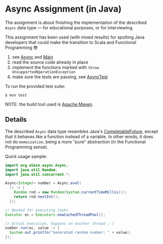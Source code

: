 # Async Assignment (in Java)

The assignment is about finishing the implementation of the described `Async`
data type — for educational purposes, or for interviewing. 

This assignment has been used (with mixed results) for spotting Java developers that 
could make the transition to Scala and Functional Programming 😎

1. see [Async](./src/main/java/org/alexn/async/Async.java) and [Main](./src/main/java/org/alexn/async/Main.java)
2. read the source code already in place
3. implement the functions marked with `throw UnsupportedOperationException`
4. make sure the tests are passing, see [AsyncTest](./src/test/java/org/alexn/async/AsyncTest.java)

To run the provided test suite:

```
$ mvn test
```

NOTE: the build tool used is [Apache Maven](https://maven.apache.org/).

## Details

The described `Async` data type resembles Java's
[CompletableFuture](https://docs.oracle.com/javase/8/docs/api/java/util/concurrent/CompletableFuture.html),
except that it behaves like a function instead of a variable. In other words, it does not do `memoization`, being a more "pure" abstraction (in the Functional Programming sense).

Quick usage sample:

```java
import org.alexn.async.Async;
import java.util.Random;
import java.util.concurrent.*;

Async<Integer> number = Async.eval(
  () -> {
    Random rnd = new Random(System.currentTimeMillis());
    return rnd.nextInt();
  });

// Needed for executing tasks
Executor ec = Executors.newCachedThreadPool();

// Actual execution, happens on another thread ;-)
number.run(ec, value -> {
  System.out.println("Generated random number: " + value);
});
```
